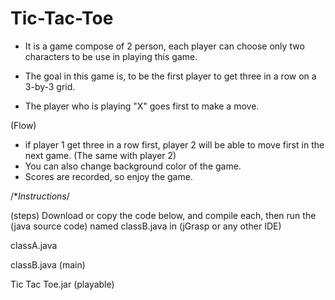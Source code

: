 # Tic-Tac-Toe

  - It is a game compose of 2 person, each player can choose only two characters to be use in playing this game.
  
  - The goal in this game is, to be the first player to get three in a row on a 3-by-3 grid.
  - The player who is playing "X" goes first to make a move.
  
  (Flow)
  - if player 1 get three in a row first, player 2 will be able to move first in the next game. (The same with player 2)
  - You can also change background color of the game. 
  - Scores are recorded, so enjoy the game.
  
  
  /**Instructions*/
  
  (steps)
  Download or copy the code below, and compile each, then run the (java source code) named classB.java in (jGrasp or any other IDE)
  
  classA.java
  
  classB.java (main)
  
  Tic Tac Toe.jar (playable)
